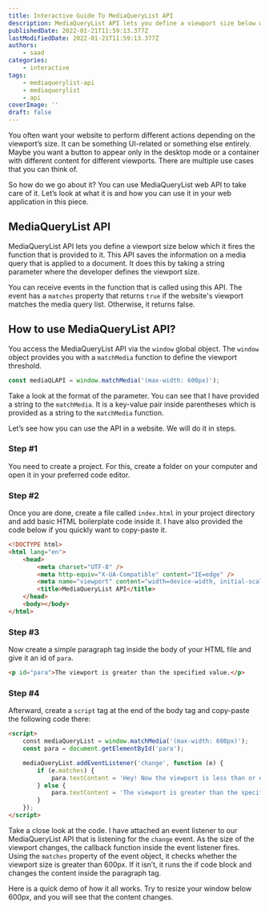 ```yaml
---
title: Interactive Guide To MediaQueryList API
description: MediaQueryList API lets you define a viewport size below which it fires the function that is provided to it. In this piece, let's take a look at what it is and how you can use in your websites.
publishedDate: 2022-01-21T11:59:13.377Z
lastModifiedDate: 2022-01-21T11:59:13.377Z
authors:
    - saad
categories:
    - interactive
tags:
    - mediaquerylist-api
    - mediaquerylist
    - api
coverImage: ''
draft: false
---
```


<Lead>

You often want your website to perform different actions depending on the viewport’s size. It can be something UI-related or something else entirely. Maybe you want a button to appear only in the desktop mode or a container with different content for different viewports. There are multiple use cases that you can think of.

</Lead>

So how do we go about it? You can use MediaQueryList web API to take care of it. Let’s look at what it is and how you can use it in your web application in this piece.

## MediaQueryList API

MediaQueryList API lets you define a viewport size below which it fires the function that is provided to it. This API saves the information on a media query that is applied to a document. It does this by taking a string parameter where the developer defines the viewport size.

You can receive events in the function that is called using this API. The event has a `matches` property that returns `true` if the website's viewport matches the media query list. Otherwise, it returns false.

## How to use MediaQueryList API?

You access the MediaQueryList API via the `window` global object. The `window` object provides you with a `matchMedia` function to define the viewport threshold.

```js
const mediaQLAPI = window.matchMedia('(max-width: 600px)');
```

Take a look at the format of the parameter. You can see that I have provided a string to the `matchMedia`. It is a key-value pair inside parentheses which is provided as a string to the `matchMedia` function.

Let’s see how you can use the API in a website. We will do it in steps.

### Step #1

You need to create a project. For this, create a folder on your computer and open it in your preferred code editor.

### Step #2

Once you are done, create a file called `index.html` in your project directory and add basic HTML boilerplate code inside it. I have also provided the code below if you quickly want to copy-paste it.

```html
<!DOCTYPE html>
<html lang="en">
	<head>
		<meta charset="UTF-8" />
		<meta http-equiv="X-UA-Compatible" content="IE=edge" />
		<meta name="viewport" content="width=device-width, initial-scale=1.0" />
		<title>MediaQueryList API</title>
	</head>
	<body></body>
</html>
```

### Step #3

Now create a simple paragraph tag inside the body of your HTML file and give it an id of `para`.

```html
<p id="para">The viewport is greater than the specified value.</p>
```

### Step #4

Afterward, create a `script` tag at the end of the body tag and copy-paste the following code there:

```html
<script>
	​​const mediaQueryList = window.matchMedia('(max-width: 600px)');
	const para = document.getElementById('para');

	mediaQueryList.addEventListener('change', function (e) {
		if (e.matches) {
			para.textContent = 'Hey! Now the viewport is less than or equal to the specified value.';
		} else {
			para.textContent = 'The viewport is greater than the specified value.';
		}
	});
</script>
```

Take a close look at the code. I have attached an event listener to our MediaQueryList API that is listening for the `change` event. As the size of the viewport changes, the callback function inside the event listener fires. Using the `matches` property of the event object, it checks whether the viewport size is greater than 600px. If it isn’t, it runs the if code block and changes the content inside the paragraph tag.

Here is a quick demo of how it all works. Try to resize your window below 600px, and you will see that the content changes.

<LearnMediaQueryListAPI />
